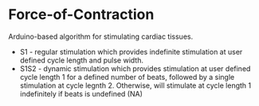 # Force-of-Contraction

Arduino-based algorithm for stimulating cardiac tissues. 

* S1 - regular stimulation which provides indefinite stimulation at user defined cycle length and pulse width. 
* S1S2 - dynamic stimulation which provides stimulation at user defined cycle length 1 for a defined number of beats, followed by a single stimulation at cycle legnth 2. Otherwise, will stimulate at cycle length 1 indefinitely if beats is undefined (NA) 
